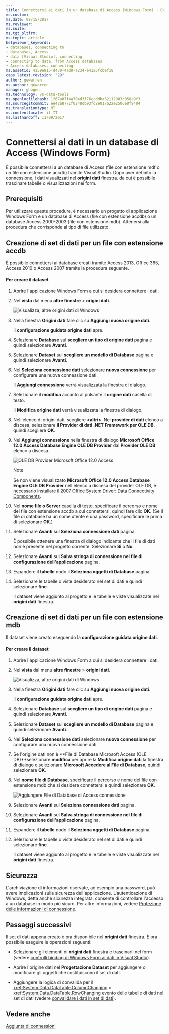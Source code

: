 ```yaml
---
title: Connettersi ai dati in un database di Access (Windows Form) | Documenti Microsoft
ms.custom: 
ms.date: 09/15/2017
ms.reviewer: 
ms.suite: 
ms.tgt_pltfrm: 
ms.topic: article
helpviewer_keywords:
- databases, connecting to
- databases, Access
- data [Visual Studio], connecting
- connecting to data, from Access databases
- Access databases, connecting
ms.assetid: 4159e815-d430-4ad0-a234-e4125fcbef18
caps.latest.revision: "29"
author: gewarren
ms.author: gewarren
manager: ghogen
ms.technology: vs-data-tools
ms.openlocfilehash: 1f67a87f4a704d3f76ccddba62112983c058a9f3
ms.sourcegitcommit: ee42a8771f0248db93fd2e017a22e2506e0f9404
ms.translationtype: MT
ms.contentlocale: it-IT
ms.lasthandoff: 11/09/2017
---
```

# <a name="connect-to-data-in-an-access-database-windows-forms"></a>Connettersi ai dati in un database di Access (Windows Form)
È possibile connettersi a un database di Access (file con estensione mdf o un file con estensione accdb) tramite Visual Studio. Dopo aver definito la connessione, i dati visualizzati nel **origini dati** finestra. da cui è possibile trascinare tabelle o visualizzazioni nei form.   
  
## <a name="prerequisites"></a>Prerequisiti  
 Per utilizzare queste procedure, è necessario un progetto di applicazione Windows Form e un database di Access (file con estensione accdb) o un database Access 2000-2003 (file con estensione mdb). Attenersi alla procedura che corrisponde al tipo di file utilizzato.  
  
## <a name="creating-the-dataset-for-an-accdb-file"></a>Creazione di set di dati per un file con estensione accdb  
 È possibile connettersi ai database creati tramite Access 2013, Office 365, Access 2010 o Access 2007 tramite la procedura seguente.  
  
#### <a name="to-create-the-dataset"></a>Per creare il dataset  
  
1.  Aprire l'applicazione Windows Form a cui si desidera connettere i dati.  
  
2.  Nel **vista** dal menu **altre finestre** > **origini dati**.  
  
     ![Visualizza, altre origini dati di Windows](../data-tools/media/viewdatasources.png "ViewDataSources")  
  
3.  Nella finestra **Origini dati** fare clic su **Aggiungi nuova origine dati**.  

     Il **configurazione guidata origine dati** apre.  
  
4.  Selezionare **Database** sul **scegliere un tipo di origine dati** pagina e quindi selezionare **Avanti**.  
  
5.  Selezionare **Dataset** sul **scegliere un modello di Database** pagina e quindi selezionare **Avanti**.  
  
6.  Nel **Seleziona connessione dati** selezionare **nuova connessione** per configurare una nuova connessione dati.  

     Il **Aggiungi connessione** verrà visualizzata la finestra di dialogo.  
  
7.  Selezionare il **modifica** accanto al pulsante il **origine dati** casella di testo.

     Il **Modifica origine dati** verrà visualizzata la finestra di dialogo.  
  
8.  Nell'elenco di origini dati, scegliere  **\<altri\>**. Nel **provider di dati** elenco a discesa, selezionare **il Provider di dati .NET Framework per OLE DB**, quindi scegliere **OK**.  

9. Nel **Aggiungi connessione** nella finestra di dialogo **Microsoft Office 12.0 Access Database Engine OLE DB Provider** dal **Provider OLE DB** elenco a discesa.  
  
     ![OLE DB Provider Microsoft Office 12.0 Access](../data-tools/media/dataoledbprovideroffice12access.png "dataOLEDBProviderOffice12Access")  

     > [!NOTE]
     >  Se non viene visualizzato **Microsoft Office 12.0 Access Database Engine OLE DB Provider** nell'elenco a discesa del provider OLE DB, è necessario installare il [2007 Office System Driver: Data Connectivity Components](https://www.microsoft.com/download/confirmation.aspx?id=23734).
  
9. Nel **nome file o Server** casella di testo, specificare il percorso e nome del file con estensione accdb a cui connettersi, quindi fare clic **OK**. (Se il file di database ha un nome utente e una password, specificare le prima di selezionare **OK**.)    
  
10. Selezionare **Avanti** sul **Seleziona connessione dati** pagina.  

     È possibile ottenere una finestra di dialogo indicante che il file di dati non è presente nel progetto corrente. Selezionare **Sì** o **No**.
  
11. Selezionare **Avanti** sul **Salva stringa di connessione nel file di configurazione dell'applicazione** pagina.  
  
12. Espandere il **tabelle** nodo il **Seleziona oggetti di Database** pagina.  
  
13. Selezionare le tabelle o viste desiderato nel set di dati e quindi selezionare **fine**.  
  
     Il dataset viene aggiunto al progetto e le tabelle e viste visualizzate nel **origini dati** finestra.  
  
## <a name="creating-the-dataset-for-an-mdb-file"></a>Creazione di set di dati per un file con estensione mdb  
 Il dataset viene creato eseguendo la **configurazione guidata origine dati**.  
  
#### <a name="to-create-the-dataset"></a>Per creare il dataset  
  
1.  Aprire l'applicazione Windows Form a cui si desidera connettere i dati.  
  
2.  Nel **vista** dal menu **altre finestre** > **origini dati**.  
  
     ![Visualizza, altre origini dati di Windows](../data-tools/media/viewdatasources.png "ViewDataSources")  
  
3.  Nella finestra **Origini dati** fare clic su **Aggiungi nuova origine dati**.  

     Il **configurazione guidata origine dati** apre.
  
4.  Selezionare **Database** sul **scegliere un tipo di origine dati** pagina e quindi selezionare **Avanti**.  
  
5.  Selezionare **Dataset** sul **scegliere un modello di Database** pagina e quindi selezionare **Avanti**.  
  
6.  Nel **Seleziona connessione dati** selezionare **nuova connessione** per configurare una nuova connessione dati.  
  
7.  Se l'origine dati non è **File di Database Microsoft Access (OLE DB)**selezionare **modifica** per aprire la **Modifica origine dati** la finestra di dialogo e selezionare **Microsoft Accedere al File di Database**, quindi selezionare **OK**.  
  
8.  Nel **nome file di Database**, specificare il percorso e nome del file con estensione mdb che si desidera connettersi e quindi selezionare **OK**.  
  
     ![Aggiungere File di Database di Access connessione](../data-tools/media/dataaddconnectionaccessmdb.png "dataAddConnectionAccessMDB")  
  
9. Selezionare **Avanti** sul **Seleziona connessione dati** pagina.  
  
10. Selezionare **Avanti** sul **Salva stringa di connessione nel file di configurazione dell'applicazione** pagina.  
  
11. Espandere il **tabelle** nodo il **Seleziona oggetti di Database** pagina.  
  
12. Selezionare le tabelle o viste desiderato nel set di dati e quindi selezionare **fine**.  
  
     Il dataset viene aggiunto al progetto e le tabelle e viste visualizzate nel **origini dati** finestra.  
  
## <a name="security"></a>Sicurezza  
 L'archiviazione di informazioni riservate, ad esempio una password, può avere implicazioni sulla sicurezza dell'applicazione. L'autenticazione di Windows, detta anche sicurezza integrata, consente di controllare l'accesso a un database in modo più sicuro. Per altre informazioni, vedere [Protezione delle informazioni di connessione](/dotnet/framework/data/adonet/protecting-connection-information).  
  
## <a name="next-steps"></a>Passaggi successivi  
 Il set di dati appena creato è ora disponibile nel **origini dati** finestra. È ora possibile eseguire le operazioni seguenti:  
  
-   Selezionare gli elementi di **origini dati** finestra e trascinarli nel form (vedere [controlli binding di Windows Form ai dati in Visual Studio](../data-tools/bind-windows-forms-controls-to-data-in-visual-studio.md)).  
  
-   Aprire l'origine dati nel **Progettazione Dataset** per aggiungere o modificare gli oggetti che costituiscono il set di dati.  
  
-   Aggiungere la logica di convalida per il <xref:System.Data.DataTable.ColumnChanging> o <xref:System.Data.DataTable.RowChanging> evento delle tabelle di dati nel set di dati (vedere [convalidare i dati in set di dati](../data-tools/validate-data-in-datasets.md)).  
  
## <a name="see-also"></a>Vedere anche
[Aggiunta di connessioni](../data-tools/add-new-connections.md)
